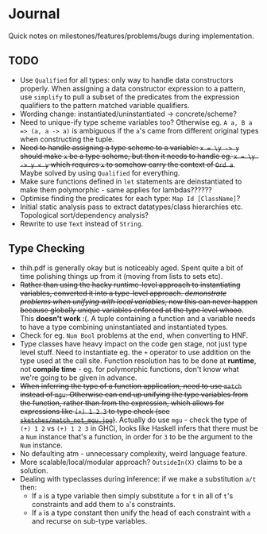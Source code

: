 # Journal

Quick notes on milestones/features/problems/bugs during implementation.

## TODO

- Use `Qualified` for all types: only way to handle data constructors properly. When assigning a data constructor
  expression to a pattern, use `simplify` to pull a subset of the predicates from the expression qualifiers to the
  pattern matched variable qualifiers.
- Wording change: instantiated/uninstantiated -> concrete/scheme?
- Need to unique-ify type scheme variables too? Otherwise eg. `A a, B a => (a, a -> a)` is ambiguous if the `a`'s came
  from different original types when constructing the tuple.
- ~~Need to handle assigning a type scheme to a variable: `x = \y -> y` should make `x` be a type scheme, but then it
  needs to handle eg. `x = \y -> y < y` which requires `x` to somehow carry the context of `Ord a`~~. Maybe solved by
  using `Qualified` for everything.
- Make sure functions defined in `let` statements are deinstantiated to make them polymorphic - same applies for
  lambdas??????
- Optimise finding the predicates for each type: `Map Id [ClassName]`?
- Initial static analysis pass to extract datatypes/class hierarchies etc. Topological sort/dependency analysis?
- Rewrite to use `Text` instead of `String`.

## Type Checking

- thih.pdf is generally okay but is noticeably aged. Spent quite a bit of time polishing things up from it (moving from
  lists to sets etc).
- ~~Rather than using the hacky runtime-level approach to instantiating variables, converted it into a type-level
  approach. *demonstrate problems when unifying with local variables*, now this can never happen because globally unique
  variables enforced at the type level whooo~~. This **doesn't work** :(. A tuple containing a function and a variable
  needs to have a type combining uninstantiated and instantiated types.
- Check for eg. `Num Bool` problems at the end, when converting to HNF.
- Type classes have heavy impact on the code gen stage, not just type level stuff. Need to instantiate eg. the `+`
  operator to use addition on the type used at the call site. Function resolution has to be done at **runtime**, not
  **compile time** - eg. for polymorphic functions, don't know what we're going to be given in advance.
- ~~When inferring the type of a function application, need to use `match` instead of `mgu`. Otherwise can end up unifying
  the type variables from the function, rather than from the expression, which allows for expressions like `(+) 1 2 3`
  to type check (see [`sketches/match_not_mgu.jpg`](sketches/match_not_mgu.jpg))~~. Actually do use `mgu` - check the
  type of `(+) 1 2` vs `(+) 1 2 3` in GHCi, looks like Haskell infers that there must be a `Num` instance that's a
  function, in order for `3` to be the argument to the `Num` instance.
- No defaulting atm - unnecessary complexity, weird language feature.
- More scalable/local/modular approach? `OutsideIn(X)` claims to be a solution.
- Dealing with typeclasses during inference: if we make a substitution `a/t` then:
  - If `a` is a type variable then simply substitute `a` for `t` in all of `t`'s constraints and add them to `a`'s
    constraints.
  - If `a` is a type constant then unify the head of each constraint with `a` and recurse on sub-type variables.